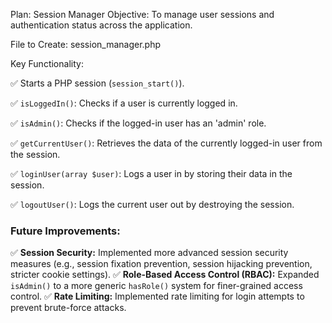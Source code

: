 Plan: Session Manager
Objective: To manage user sessions and authentication status across the application.

File to Create: session_manager.php

Key Functionality:

✅ Starts a PHP session (`session_start()`).

✅ `isLoggedIn()`: Checks if a user is currently logged in.

✅ `isAdmin()`: Checks if the logged-in user has an 'admin' role.

✅ `getCurrentUser()`: Retrieves the data of the currently logged-in user from the session.

✅ `loginUser(array $user)`: Logs a user in by storing their data in the session.

✅ `logoutUser()`: Logs the current user out by destroying the session.

### Future Improvements:

✅ **Session Security:** Implemented more advanced session security measures (e.g., session fixation prevention, session hijacking prevention, stricter cookie settings).
✅ **Role-Based Access Control (RBAC):** Expanded `isAdmin()` to a more generic `hasRole()` system for finer-grained access control.
✅ **Rate Limiting:** Implemented rate limiting for login attempts to prevent brute-force attacks.